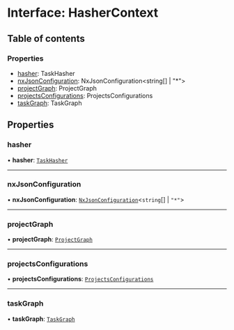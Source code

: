 # Interface: HasherContext

## Table of contents

### Properties

- [hasher](../../devkit/documents/HasherContext#hasher): TaskHasher
- [nxJsonConfiguration](../../devkit/documents/HasherContext#nxjsonconfiguration): NxJsonConfiguration&lt;string[] | &quot;\*&quot;&gt;
- [projectGraph](../../devkit/documents/HasherContext#projectgraph): ProjectGraph
- [projectsConfigurations](../../devkit/documents/HasherContext#projectsconfigurations): ProjectsConfigurations
- [taskGraph](../../devkit/documents/HasherContext#taskgraph): TaskGraph

## Properties

### hasher

• **hasher**: [`TaskHasher`](../../devkit/documents/TaskHasher)

---

### nxJsonConfiguration

• **nxJsonConfiguration**: [`NxJsonConfiguration`](../../devkit/documents/NxJsonConfiguration)<`string`[] \| `"*"`\>

---

### projectGraph

• **projectGraph**: [`ProjectGraph`](../../devkit/documents/ProjectGraph)

---

### projectsConfigurations

• **projectsConfigurations**: [`ProjectsConfigurations`](../../devkit/documents/ProjectsConfigurations)

---

### taskGraph

• **taskGraph**: [`TaskGraph`](../../devkit/documents/TaskGraph)
